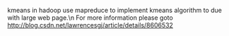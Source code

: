 kmeans in hadoop
use mapreduce to implement kmeans algorithm to due with large web page.\n
For more information please goto http://blog.csdn.net/lawrencesgj/article/details/8606532
